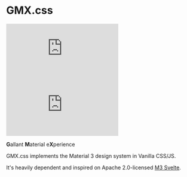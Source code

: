 # GMX.css

[![NPM Version](https://img.shields.io/npm/v/gmx.css)](https://www.npmjs.com/package/gmx.css)
![npm bundle size](https://img.shields.io/bundlephobia/minzip/gmx.css)

**G**allant **M**aterial e**X**perience

GMX.css implements the Material 3 design system in Vanilla CSS/JS.

It's heavily dependent and inspired on Apache 2.0-licensed [M3 Svelte](https://github.com/KTibow/m3-svelte).